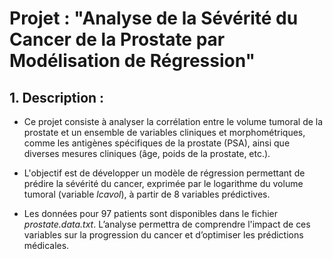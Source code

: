 # Projet : **"Analyse de la Sévérité du Cancer de la Prostate par Modélisation de Régression"**

## 1. **Description :**

-   Ce projet consiste à analyser la corrélation entre le volume tumoral de la prostate et un ensemble de variables cliniques et morphométriques, comme les antigènes spécifiques de la prostate (PSA), ainsi que diverses mesures cliniques (âge, poids de la prostate, etc.).

-   L'objectif est de développer un modèle de régression permettant de prédire la sévérité du cancer, exprimée par le logarithme du volume tumoral (variable _lcavol_), à partir de 8 variables prédictives.

-   Les données pour 97 patients sont disponibles dans le fichier _prostate.data.txt_. L’analyse permettra de comprendre l'impact de ces variables sur la progression du cancer et d’optimiser les prédictions médicales.
